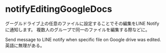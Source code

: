 # notifyEditingGoogleDocs
グーグルドライブ上の任意のファイルに設定することでその編集をLINE Notifyに通知します。
複数人のグループで同一のファイルを編集する際などに。

Send message to LINE notify when specific file on Google drive was edited.
  英語に無理がある。

